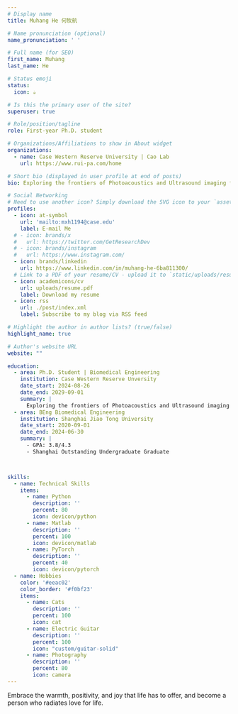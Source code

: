 ```yaml
---
# Display name
title: Muhang He 何牧航

# Name pronunciation (optional)
name_pronunciation: ' '

# Full name (for SEO)
first_name: Muhang
last_name: He

# Status emoji
status:
  icon: ☕️

# Is this the primary user of the site?
superuser: true

# Role/position/tagline
role: First-year Ph.D. student

# Organizations/Affiliations to show in About widget
organizations:
  - name: Case Western Reserve University | Cao Lab
    url: https://www.rui-pa.com/home

# Short bio (displayed in user profile at end of posts)
bio: Exploring the frontiers of Photoacoustics and Ultrasound imaging for innovative research and advanced biomedical applications.

# Social Networking
# Need to use another icon? Simply download the SVG icon to your `assets/media/icons/` folder.
profiles:
  - icon: at-symbol
    url: 'mailto:mxh1194@case.edu'
    label: E-mail Me
  # - icon: brands/x
  #   url: https://twitter.com/GetResearchDev
  # - icon: brands/instagram
  #   url: https://www.instagram.com/
  - icon: brands/linkedin
    url: https://www.linkedin.com/in/muhang-he-6ba811300/
  # Link to a PDF of your resume/CV - upload it to `static/uploads/resume.pdf`
  - icon: academicons/cv
    url: uploads/resume.pdf
    label: Download my resume
  - icon: rss
    url: ./post/index.xml
    label: Subscribe to my blog via RSS feed

# Highlight the author in author lists? (true/false)
highlight_name: true

# Author's website URL
website: ""

education:
  - area: Ph.D. Student | Biomedical Engineering
    institution: Case Western Reserve Unversity
    date_start: 2024-08-26
    date_end: 2029-09-01
    summary: |
      Exploring the frontiers of Photoacoustics and Ultrasound imaging for innovative research and advanced biomedical applications. Supervised by <a href="https://www.rui-pa.com/home">Dr. Rui Cao</a>.
  - area: BEng Biomedical Engineering
    institution: Shanghai Jiao Tong University
    date_start: 2020-09-01
    date_end: 2024-06-30
    summary: |
      - GPA: 3.8/4.3
      - Shanghai Outstanding Undergraduate Graduate 



skills:
  - name: Technical Skills
    items:
      - name: Python
        description: ''
        percent: 80
        icon: devicon/python
      - name: Matlab
        description: ''
        percent: 100
        icon: devicon/matlab
      - name: PyTorch
        description: ''
        percent: 40
        icon: devicon/pytorch
  - name: Hobbies
    color: '#eeac02'
    color_border: '#f0bf23'
    items:
      - name: Cats
        description: ''
        percent: 100
        icon: cat
      - name: Electric Guitar
        description: ''
        percent: 100
        icon: "custom/guitar-solid"
      - name: Photography
        description: ''
        percent: 80
        icon: camera
---
```


Embrace the warmth, positivity, and joy that life has to offer, and become a person who radiates love for life.
